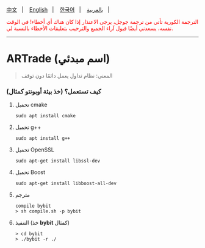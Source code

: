 [中文](./Chinese.md)&nbsp;&nbsp;&nbsp;|&nbsp;&nbsp;&nbsp;
[English](./../README.md)&nbsp;&nbsp;&nbsp;|&nbsp;&nbsp;&nbsp;
[한국어](./Korean.md)&nbsp;&nbsp;&nbsp;|&nbsp;&nbsp;&nbsp;
[بالعربية](Arabic.md)&nbsp;&nbsp;&nbsp;|&nbsp;&nbsp;&nbsp;

<div style="color: red">الترجمة الكورية تأتي من ترجمة جوجل، يرجى الاعتذار إذا كان هناك أي أخطاء! في الوقت نفسه، يسعدني أيضًا قبول آراء الجميع والترحيب بتعليقات الأخطاء بالنسبة لي.</div>
<hr/>

# ARTrade (اسم مبدئي)
> المعنى: نظام تداول يعمل دائمًا دون توقف

### كيف تستعمل؟ (خذ بيئة أوبونتو كمثال)
1. تحميل cmake
    ``` shell
    sudo apt install cmake
    ```
2. تحميل g++
    ```shell
    sudo apt install g++
    ```
3. تحميل OpenSSL
    ```shell
    sudo apt-get install libssl-dev
    ```
4. تحميل Boost
    ```shell
    sudo apt-get install libboost-all-dev
    ```
5. مترجم
    ``` shell
    compile bybit
    > sh compile.sh -p bybit
    ```
6. التنفيذ (خذ **bybit** كمثال)
    ```shell
    > cd bybit
    > ./bybit -r ./
    ```